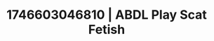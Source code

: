 ---
categories:
- Immersive passion
- Erotic audiobooks
- AI-generated
- Sapphic desires
- Dirty whispers
- ASMR
- Soft domination
- Cosplay
image: /assets/images/1746603046810.jpg
layout: post
seo:
  description: Featured content with exclusive ABDL Play, Scat Fetish. HD images available.
  keywords: ABDL Play, Scat Fetish
  og_image: /assets/images/1746603046810.jpg
  schema_type: VisualArtwork
tags:
- ABDL Play
- '#1746603046810'
- Scat Fetish
title: 1746603046810 | ABDL Play Scat Fetish
---